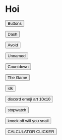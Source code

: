<html>
<body>
<h1>Hoi</h1>
<form action="https://potato2017.github.io/button">
<button type="submit">Buttons</button>
</form>
<form action="https://potato2017.github.io/dash">
<button type="submit">Dash</button>
</form>
<form action="https://potato2017.github.io/avoid">
<button type="submit">Avoid</button>
</form>
<form action="https://potato2017.github.io/unnamed">
<button type="submit">Unnamed</button>
</form>
<form action="https://potato2017.github.io/countdown">
<button type="submit">Countdown</button>
</form>
<form action="https://potato2017.github.io/the_game">
<button type="submit">The Game</button>
</form>
<form action="https://potato2017.github.io/idk">
<button type="submit">idk</button>
</form>
<form action="https://potato2017.github.io/discord_emoji_art_10x10">
<button type="submit">discord emoji art 10x10</button>
</form>
<form action="https://potato2017.github.io/stopwatch">
<button type="submit">stopwatch</button>
</form>
<form action="https://potato2017.github.io/knock_off_will_you_snail">
<button type="submit">knock off will you snail</button>
</form>
<form action="https://potato2017.github.io/calculatorclicker">
<button type="submit">CALCULATOR CLICKER</button>
</form>
<!-- B KRSZVI IQIVSIT KVMQ LAI YBVD -->
<!-- R AIBV QZVQZVRUS -->
<!-- LAI LMVQIUL MK JIBNMZT XIUMPAMFRB -->
<!-- B TRUSNI CMVY RT AIBVY -->
<!-- "A" -->
<!-- ALLPT://HMZLZ.FI/5XKCFV3QJUQ -->
</body>
</html>  
